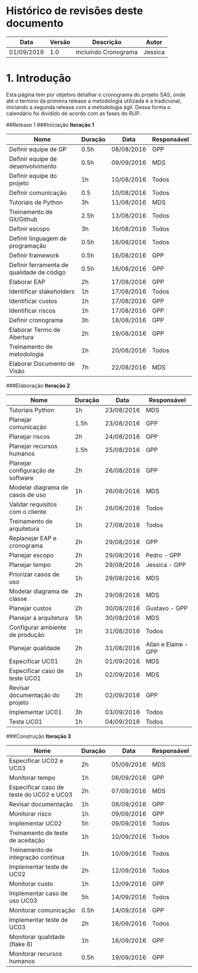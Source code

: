 # Histórico de revisões deste documento

|Data|Versão|Descrição|Autor|
|----|------|---------|-------|
|01/09/2016 |1.0 |Incluindo Cronograma |Jessica |

# 1. Introdução
Esta página tem por objetivo detalhar o cronograma do projeto SAS, onde até o termino da primeira release a metodologia utilizada é a tradicional, iniciando a segunda release com a metodologia ágil. Dessa forma o calendário foi dividido de acordo com as fases do RUP.

##Release 1
###Iniciação
**Iteração 1**

|Nome |Duração |Data|Responsável |
|-----|--------|----|------------|
|Definir equipe de GP|0.5h|08/08/2016|GPP|
|Definir equipe de desenvolvimento|0.5h|09/09/2016|MDS|
|Definir equipe do projeto|1h|10/08/2016|Todos|
|Definir comunicação|0.5|10/08/2016|Todos|
|Tutoriais de Python|3h|11/08/2016|MDS|
|Treinamento de Git/Github|2.5h|13/08/2016|Todos|
|Definir escopo|3h|16/08/2016|Todos|
|Definir linguagem de programação|0.5h|16/08/2016|Todos|
|Definir framework|0.5h|16/08/2016|GPP|
|Definir ferramenta de qualidade de código|0.5h|16/08/2016|GPP|
|Elaborar EAP|2h|17/08/2016|GPP|
|Identificar stakeholders|1h|17/08/2016|Todos|
|Identificar custos|1h|17/08/2016|GPP|
|Identificar riscos|1h|17/08/2016|GPP|
|Definir cronograma|3h|18/08/2016|GPP|
|Elaborar Termo de Abertura|2h|19/08/2016|GPP|
|Treinamento de metodologia|1h|20/08/2016|Todos|
|Elaborar Documento de Visão|7h|22/08/2016|MDS|

###Elaboração
**Iteração 2**

|Nome |Duração |Data|Responsável |
|-----|--------|----|------------|
|Tutoriais Python|1h|23/08/2016|MDS|
|Planejar comunicação|1.5h|23/08/2016|GPP|
|Planejar riscos|2h|24/08/2016|GPP|
|Planejar recursos humanos|1.5h|25/08/2016|GPP|
|Planejar configuração de software|2h|26/08/2016|GPP|
|Modelar diagrama de casos de uso|1h|26/08/2016|MDS|
|Validar requisitos com o cliente|1h|26/08/2016|Todos|
|Treinamento de arquitetura|1h|27/08/2016|Todos|
|Replanejar EAP e cronograma|2h|29/08/2016|GPP|
|Planejar escopo|2h|29/08/2016|Pedro - GPP|
|Planejar tempo|2h|29/08/2016|Jessica - GPP|
|Priorizar casos de uso|1h|29/08/2016|MDS|
|Modelar diagrama de classe|2h|29/08/2016|MDS|
|Planejar custos|2h|30/08/2016|Gustavo - GPP|
|Planejar a arquitetura|5h|30/08/2016|MDS|
|Configurar ambiente de produção|1h|31/08/2016|Todos|
|Planejar qualidade|2h|31/08/2016|Allan e Elaine - GPP|
|Especificar UC01|2h|01/09/2016|MDS|
|Especificar caso de teste UC01|1h|02/09/2016|MDS|
|Revisar documentação do projeto|2h|02/09/2016|GPP|
|Implementar UC01|3h|03/09/2016|Todos|
|Teste UC01|1h|04/09/2016|Todos|

###Construção
**Iteração 3**

|Nome |Duração |Data|Responsável |
|-----|--------|----|------------|
|Especificar UC02 e UC03|2h|05/09/2016|MDS|
|Monitorar tempo|1h|06/09/2016|GPP|
|Especificar caso de teste do UC02 e UC03|2h|07/09/2016|MDS|
|Revisar documentação|1h|08/09/2016|GPP|
|Monitorar risco|1h|09/09/2016|GPP|
|Implementar UC02|5h|09/09/2016|Todos|
|Treinamento de teste de aceitação|1h|10/09/2016|Todos|
|Treinamento de integração contínua|1h|10/09/2016|Todos|
|Implementar teste de UC02|2h|12/09/2016|Todos|
|Monitorar custo|1h|13/09/2016|GPP|
|Implementar caso de uso UC03|5h|14/09/2016|Todos|
|Monitorar comunicação|0.5h|14/09/2016|GPP|
|Implementar teste de UC03|2h|16/09/2016|Todos|
|Monitorar qualidade (flake 8)|1h|16/09/2016|GPP|
|Monitorar recursos humanos|0.5h|19/09/2016|GPP|